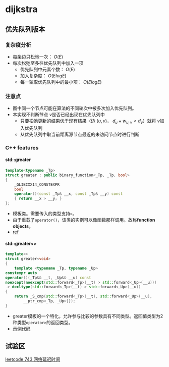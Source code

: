 # dijkstra
## 优先队列版本
### 复杂度分析
- 每条边只松弛一次： $O(E)$
- 每次松弛至多往优先队列中加入一项
    - 优先队列中元素个数： $O(E)$
    - 加入复杂度： $O(ElogE)$
    - 每一轮取优先队列中的最小项： $O(ElogE)$
### 注意点
- 图中同一个节点可能在算法的不同轮次中被多次加入优先队列。
- 本实现不判断节点 $v$是否已经出现在优先队列中
    - 只要松弛更新的结果优于现有结果（边 $(u, v)$， $d_u + w_{u, v} < d_v$）就将 $v$加入优先队列
    - 从优先队列中取当前距离源节点最近的未访问节点时进行判断

### C++ features
#### std::greater
```c++
template<typename _Tp>
struct greater : public binary_function<_Tp, _Tp, bool>
{
    _GLIBCXX14_CONSTEXPR
    bool
    operator()(const _Tp& __x, const _Tp& __y) const
    { return __x > __y; }
};
```
- 模板类。需要传入的类型支持`>`。
- 由于重载了`operator()`，该类的实例可以像函数那样调用。故称**function objects**。
- [ref](https://cplusplus.com/reference/functional/greater/)

#### std::greater<>
```c++
template<>
struct greater<void>
{
    template <typename _Tp, typename _Up>
constexpr auto
operator()(_Tp&& __t, _Up&& __u) const
noexcept(noexcept(std::forward<_Tp>(__t) > std::forward<_Up>(__u)))
-> decltype(std::forward<_Tp>(__t) > std::forward<_Up>(__u))
{
    return _S_cmp(std::forward<_Tp>(__t), std::forward<_Up>(__u),
        __ptr_cmp<_Tp, _Up>{});
}
```
- greater模板的一个特化，允许参与比较的参数具有不同类型。返回值类型为2种类型`operator>`的返回类型。
- [示例代码](https://github.com/c2hpxq/UCASI/blob/main/Algorithm/Graph/Dijkstra/show_case_greater_specialization.cpp)
## 试验区
[leetcode 743.网络延迟时间](https://leetcode.cn/problems/network-delay-time/)